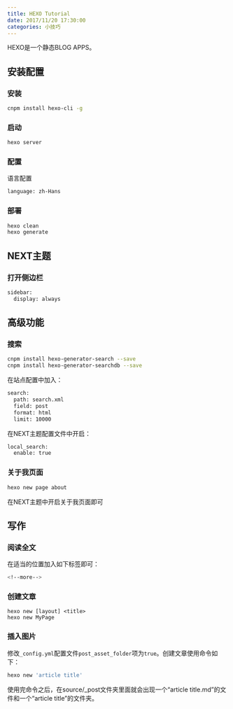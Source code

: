 ```yaml
---
title: HEXO Tutorial
date: 2017/11/20 17:30:00
categories: 小技巧
---
```

HEXO是一个静态BLOG APPS。

## 安装配置

### 安装

```bash
cnpm install hexo-cli -g
```

<!--more-->

### 启动
```bash
hexo server
```

### 配置
语言配置
```bash
language: zh-Hans
```

### 部署
```bash
hexo clean
hexo generate
```



## NEXT主题


### 打开侧边栏
```bash
sidebar:
  display: always
```


## 高级功能


### 搜索

```bash
cnpm install hexo-generator-search --save
cnpm install hexo-generator-searchdb --save
```
在站点配置中加入：
```bash
search:
  path: search.xml
  field: post
  format: html
  limit: 10000
```
在NEXT主题配置文件中开启：
```bash
local_search:
  enable: true
```

### 关于我页面
```bash
hexo new page about
```
在NEXT主题中开启关于我页面即可

## 写作

### 阅读全文
在适当的位置加入如下标签即可：
```bash
<!--more-->
```
### 创建文章
```base
hexo new [layout] <title>
hexo new MyPage
```

### 插入图片

修改`_config.yml`配置文件`post_asset_folder`项为`true`。创建文章使用命令如下：
```bash
hexo new 'article title'
```
使用完命令之后，在source/_post文件夹里面就会出现一个“article title.md”的文件和一个“article title”的文件夹。